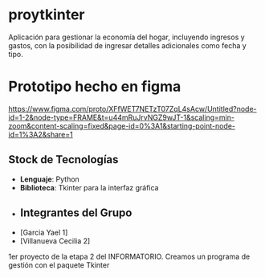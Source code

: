 # proytkinter
Aplicación para gestionar la economía del hogar, incluyendo ingresos y gastos, con la posibilidad de ingresar detalles adicionales como fecha y tipo.

# Prototipo hecho en figma
https://www.figma.com/proto/XFfWET7NETzT07ZqL4sAcw/Untitled?node-id=1-2&node-type=FRAME&t=u44mRuJrvNGZ9wJT-1&scaling=min-zoom&content-scaling=fixed&page-id=0%3A1&starting-point-node-id=1%3A2&share=1

## Stock de Tecnologías
- **Lenguaje**: Python
- **Biblioteca**: Tkinter para la interfaz gráfica
- ## Integrantes del Grupo
- [Garcia Yael 1]
- [Villanueva Cecilia 2]
  
1er proyecto de la etapa 2 del INFORMATORIO. Creamos un programa de gestión con el paquete Tkinter
